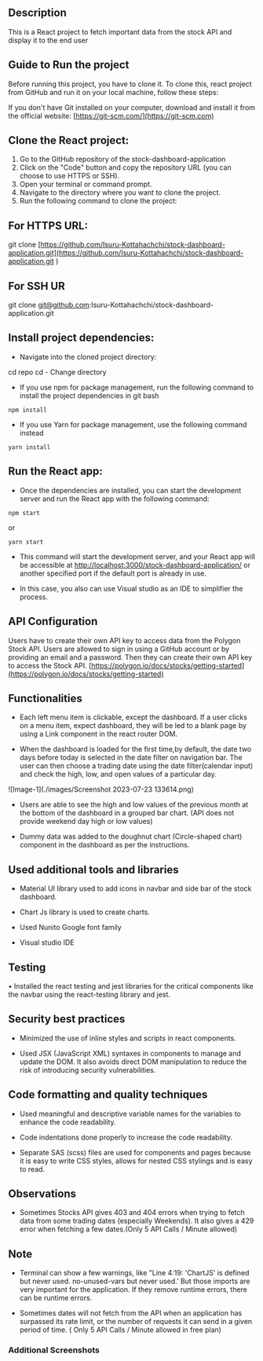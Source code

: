 ## Description

This is a React project to fetch important data from the stock API and display it to the end user

## Guide to Run the project

Before running this project, you have to clone it.
To clone this, react project from GitHub and run it on your local machine, follow these steps:

If you don't have Git installed on your computer, download and install it from the official website: [https://git-scm.com/](https://git-scm.com)

## Clone the React project:

1.	Go to the GitHub repository of the stock-dashboard-application
2.	Click on the "Code" button and copy the repository URL (you can choose to use HTTPS or SSH).
3.	Open your terminal or command prompt.
4.	Navigate to the directory where you want to clone the project.
5.	Run the following command to clone the project:

## For HTTPS URL:

git clone [https://github.com/Isuru-Kottahachchi/stock-dashboard-application.git](https://github.com/Isuru-Kottahachchi/stock-dashboard-application.git
)

## For SSH UR

git clone git@github.com:Isuru-Kottahachchi/stock-dashboard-application.git

## Install project dependencies:

- Navigate into the cloned project directory:

cd repo
cd - Change directory

- If you use npm for package management, run the following command to install the project dependencies in git bash

`npm install`   

- If you use Yarn for package management, use the following command instead

`yarn install`

## Run the React app:

- Once the dependencies are installed, you can start the development server and run the React app with the following command:

`npm start`

or

`yarn start`

- This command will start the development server, and your React app will be accessible at [http://localhost:3000/stock-dashboard-application/](http://localhost:3000/stock-dashboard-application) or another specified port if the default port is already in use.

- In this case, you also can use Visual studio as an IDE to simplifier the process.


## API Configuration

Users have to create their own API key to access data from the Polygon Stock API. Users are allowed to sign in using a GitHub account or by providing an email and a password. Then they can create their own API key to access the Stock API. [https://polygon.io/docs/stocks/getting-started](https://polygon.io/docs/stocks/getting-started)




## Functionalities

- Each left menu item is clickable, except the dashboard. If a user clicks on a menu item, expect dashboard, they will be led to a blank page by using a Link component in the react router DOM.

- When the dashboard is loaded for the first time,by default, the date two days before today is selected in the date filter on navigation bar. The user can then choose a trading date using the date filter(calendar input) and check the high, low, and open values of a particular day.

![Image-1](./images/Screenshot 2023-07-23 133614.png)

- Users are able to see the high and low values of the previous month at the bottom of the dashboard in a grouped bar chart. (API does not provide weekend day high or low values)

- Dummy data was added to the doughnut chart (Circle-shaped chart) component in the dashboard as per the instructions.


## Used additional tools and libraries

- Material UI library used to add icons in navbar and side bar of the stock dashboard.

- Chart Js library is used to create charts.

- Used Nunito Google font family

- Visual studio IDE

## Testing

• Installed the react testing and jest libraries for the critical components like the navbar using the 
react-testing library and jest.

## Security best practices

- Minimized the use of inline styles and scripts in react components.

- Used JSX (JavaScript XML) syntaxes in components to manage and update the DOM. It also avoids direct DOM manipulation to reduce the risk of introducing security vulnerabilities.


## Code formatting and quality techniques

- Used meaningful and descriptive variable names for the variables to enhance the code readability.

- Code indentations done properly to increase the code readability.

- Separate SAS (scss) files are used for components and pages because it is easy to write CSS styles, allows for nested CSS stylings and is easy to read.

## Observations

- Sometimes Stocks API gives 403 and 404 errors when trying to fetch data from some trading 
dates (especially Weekends). It also gives a 429 error when fetching a few dates.(Only 5 API Calls / Minute 
allowed)

## Note

- Terminal can show a few warnings, like "Line 4:19: 'ChartJS' is defined but never used. 
no-unused-vars but never used.’ But those imports are very important for the application. If 
they remove runtime errors, there can be runtime errors.

- 	Sometimes dates will not fetch from the API when an application has surpassed its rate limit, or the number of requests it can send in a given period of time. ( Only 5 API Calls / Minute 
allowed in free plan)

### Additional Screenshots

